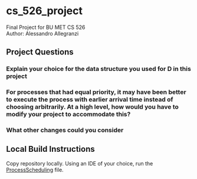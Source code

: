 # cs_526_project
Final Project for BU MET CS 526  
Author: Alessandro Allegranzi

## Project Questions

### Explain your choice for the data structure you used for D in this project

### For processes that had equal priority, it may have been better to execute the process with earlier arrival time instead of choosing arbitrarily. At a high level, how would you have to modify your project to accommodate this?

### What other changes could you consider

## Local Build Instructions

Copy repository locally. Using an IDE of your choice, run the [ProcessScheduling](src/ProcessScheduling.java) file.

